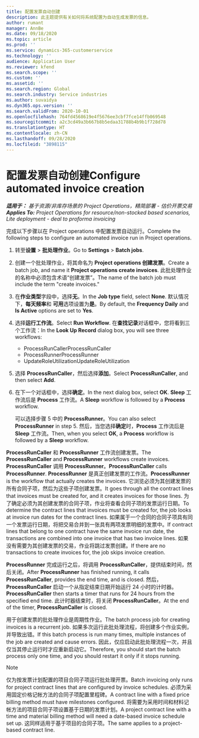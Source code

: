 ```yaml
---
title: 配置发票自动创建
description: 此主题提供有关如何将系统配置为自动生成发票的信息。
author: rumant
manager: AnnBe
ms.date: 09/18/2020
ms.topic: article
ms.prod: ''
ms.service: dynamics-365-customerservice
ms.technology: ''
audience: Application User
ms.reviewer: kfend
ms.search.scope: ''
ms.custom: ''
ms.assetid: ''
ms.search.region: Global
ms.search.industry: Service industries
ms.author: suvaidya
ms.dyn365.ops.version: ''
ms.search.validFrom: 2020-10-01
ms.openlocfilehash: 764fd4568619e4f5676ee3cbf7fce14ffb069548
ms.sourcegitcommit: a2c3cd49a3b667b8b5edaa31788b4b9b1f728d78
ms.translationtype: HT
ms.contentlocale: zh-CN
ms.lasthandoff: 09/28/2020
ms.locfileid: "3898115"
---
```

# <a name="configure-automated-invoice-creation"></a><span data-ttu-id="b5c33-103">配置发票自动创建</span><span class="sxs-lookup"><span data-stu-id="b5c33-103">Configure automated invoice creation</span></span>

<span data-ttu-id="b5c33-104">_**适用于：** 基于资源/非库存场景的 Project Operations，精简部署 - 估价开票交易_</span><span class="sxs-lookup"><span data-stu-id="b5c33-104">_**Applies To:** Project Operations for resource/non-stocked based scenarios, Lite deployment - deal to proforma invoicing_</span></span>

<span data-ttu-id="b5c33-105">完成以下步骤以在 Project operations 中配置发票自动运行。</span><span class="sxs-lookup"><span data-stu-id="b5c33-105">Complete the following steps to configure an automated invoice run in Project operations.</span></span>

1. <span data-ttu-id="b5c33-106">转至**设置** \> **批处理作业**。</span><span class="sxs-lookup"><span data-stu-id="b5c33-106">Go to **Settings** \> **Batch jobs**.</span></span>
2. <span data-ttu-id="b5c33-107">创建一个批处理作业，将其命名为 **Project operations 创建发票**。</span><span class="sxs-lookup"><span data-stu-id="b5c33-107">Create a batch job, and name it **Project operations create invoices**.</span></span> <span data-ttu-id="b5c33-108">此批处理作业的名称中必须包含术语“创建发票”。</span><span class="sxs-lookup"><span data-stu-id="b5c33-108">The name of the batch job must include the term "create invoices."</span></span>
3. <span data-ttu-id="b5c33-109">在**作业类型**字段中，选择**无**。</span><span class="sxs-lookup"><span data-stu-id="b5c33-109">In the **Job type** field, select **None**.</span></span> <span data-ttu-id="b5c33-110">默认情况下，**每天频率**和 **可用**选项设置为**是**。</span><span class="sxs-lookup"><span data-stu-id="b5c33-110">By default, the **Frequency Daily** and **Is Active** options are set to **Yes**.</span></span>
4. <span data-ttu-id="b5c33-111">选择**运行工作流**。</span><span class="sxs-lookup"><span data-stu-id="b5c33-111">Select **Run Workflow**.</span></span> <span data-ttu-id="b5c33-112">在**查找记录**对话框中，您将看到三个工作流：</span><span class="sxs-lookup"><span data-stu-id="b5c33-112">In the **Look Up Record** dialog box, you will see three workflows:</span></span>

    - <span data-ttu-id="b5c33-113">ProcessRunCaller</span><span class="sxs-lookup"><span data-stu-id="b5c33-113">ProcessRunCaller</span></span>
    - <span data-ttu-id="b5c33-114">ProcessRunner</span><span class="sxs-lookup"><span data-stu-id="b5c33-114">ProcessRunner</span></span>
    - <span data-ttu-id="b5c33-115">UpdateRoleUtilization</span><span class="sxs-lookup"><span data-stu-id="b5c33-115">UpdateRoleUtilization</span></span>

5. <span data-ttu-id="b5c33-116">选择 **ProcessRunCaller**，然后选择**添加**。</span><span class="sxs-lookup"><span data-stu-id="b5c33-116">Select **ProcessRunCaller**, and then select **Add**.</span></span>
6. <span data-ttu-id="b5c33-117">在下一个对话框中，选择**确定**。</span><span class="sxs-lookup"><span data-stu-id="b5c33-117">In the next dialog box, select **OK**.</span></span> <span data-ttu-id="b5c33-118">**Sleep** 工作流后是 **Process** 工作流。</span><span class="sxs-lookup"><span data-stu-id="b5c33-118">A **Sleep** workflow is followed by a **Process** workflow.</span></span>

    <span data-ttu-id="b5c33-119">可以选择步骤 5 中的 **ProcessRunner**。</span><span class="sxs-lookup"><span data-stu-id="b5c33-119">You can also select **ProcessRunner** in step 5.</span></span> <span data-ttu-id="b5c33-120">然后，当您选择**确定**时，**Process** 工作流后是 **Sleep** 工作流。</span><span class="sxs-lookup"><span data-stu-id="b5c33-120">Then, when you select **OK**, a **Process** workflow is followed by a **Sleep** workflow.</span></span>

<span data-ttu-id="b5c33-121">**ProcessRunCaller** 和 **ProcessRunner** 工作流创建发票。</span><span class="sxs-lookup"><span data-stu-id="b5c33-121">The **ProcessRunCaller** and **ProcessRunner** workflows create invoices.</span></span> <span data-ttu-id="b5c33-122">**ProcessRunCaller** 调用 **ProcessRunner**。</span><span class="sxs-lookup"><span data-stu-id="b5c33-122">**ProcessRunCaller** calls **ProcessRunner**.</span></span> <span data-ttu-id="b5c33-123">**ProcessRunner** 是真正创建发票的工作流。</span><span class="sxs-lookup"><span data-stu-id="b5c33-123">**ProcessRunner** is the workflow that actually creates the invoices.</span></span> <span data-ttu-id="b5c33-124">它浏览必须为其创建发票的所有合同子项，然后为这些子项创建发票。</span><span class="sxs-lookup"><span data-stu-id="b5c33-124">It goes through all the contract lines that invoices must be created for, and it creates invoices for those lines.</span></span> <span data-ttu-id="b5c33-125">为了确定必须为其创建发票的合同子项，作业将查看合同子项的发票运行日期。</span><span class="sxs-lookup"><span data-stu-id="b5c33-125">To determine the contract lines that invoices must be created for, the job looks at invoice run dates for the contract lines.</span></span> <span data-ttu-id="b5c33-126">如果属于一个合同的合同子项具有同一个发票运行日期，将把交易合并到一张具有两项发票明细的发票中。</span><span class="sxs-lookup"><span data-stu-id="b5c33-126">If contract lines that belong to one contract have the same invoice run date, the transactions are combined into one invoice that has two invoice lines.</span></span> <span data-ttu-id="b5c33-127">如果没有需要为其创建发票的交易，作业将跳过发票创建。</span><span class="sxs-lookup"><span data-stu-id="b5c33-127">If there are no transactions to create invoices for, the job skips invoice creation.</span></span>

<span data-ttu-id="b5c33-128">**ProcessRunner** 完成运行之后，将调用 **ProcessRunCaller**，提供结束时间，然后关闭。</span><span class="sxs-lookup"><span data-stu-id="b5c33-128">After **ProcessRunner** has finished running, it calls **ProcessRunCaller**, provides the end time, and is closed.</span></span> <span data-ttu-id="b5c33-129">然后，**ProcessRunCaller** 启动一个从指定结束日期开始运行 24 小时的计时器。</span><span class="sxs-lookup"><span data-stu-id="b5c33-129">**ProcessRunCaller** then starts a timer that runs for 24 hours from the specified end time.</span></span> <span data-ttu-id="b5c33-130">此计时器结束时，将关闭 **ProcessRunCaller**。</span><span class="sxs-lookup"><span data-stu-id="b5c33-130">At the end of the timer, **ProcessRunCaller** is closed.</span></span>

<span data-ttu-id="b5c33-131">用于创建发票的批处理作业是周期性作业。</span><span class="sxs-lookup"><span data-stu-id="b5c33-131">The batch process job for creating invoices is a recurrent job.</span></span> <span data-ttu-id="b5c33-132">如果多次运行此批处理流程，将创建多个作业实例，并导致出错。</span><span class="sxs-lookup"><span data-stu-id="b5c33-132">If this batch process is run many times, multiple instances of the job are created and cause errors.</span></span> <span data-ttu-id="b5c33-133">因此，仅应启动此批处理流程一次，并且仅当其停止运行时才应重新启动它。</span><span class="sxs-lookup"><span data-stu-id="b5c33-133">Therefore, you should start the batch process only one time, and you should restart it only if it stops running.</span></span>

> [!NOTE]
> <span data-ttu-id="b5c33-134">仅为按发票计划配置的项目合同子项运行批处理开票。</span><span class="sxs-lookup"><span data-stu-id="b5c33-134">Batch invoicing only runs for project contract lines that are configured by invoice schedules.</span></span> <span data-ttu-id="b5c33-135">必须为采用固定价格记帐方法的合同子项配置里程碑。</span><span class="sxs-lookup"><span data-stu-id="b5c33-135">A contract line with a fixed price billing method must have milestones configured.</span></span> <span data-ttu-id="b5c33-136">将需要为采用时间和材料记帐方法的项目合同子项设置基于日期的发票计划。</span><span class="sxs-lookup"><span data-stu-id="b5c33-136">A project contract line with a time and material billing method will need a date-based invoice schedule set up.</span></span> <span data-ttu-id="b5c33-137">这同样适用于基于项目的合同子项。</span><span class="sxs-lookup"><span data-stu-id="b5c33-137">The same applies to a project-based contract line.</span></span>     
